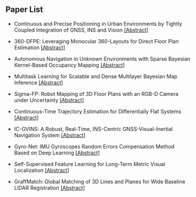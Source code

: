 ## Paper List

- Continuous and Precise Positioning in Urban Environments by Tightly Coupled Integration of GNSS, INS and Vision
[[Abstract]](https://events.infovaya.com/presentation?id=93581)

- 360-DFPE: Leveraging Monocular 360-Layouts for Direct Floor Plan Estimation
[[Abstract]](https://events.infovaya.com/presentation?id=93584)

- Autonomous Navigation in Unknown Environments with Sparse Bayesian Kernel-Based Occupancy Mapping
[[Abstract]](https://events.infovaya.com/presentation?id=93587)

- Multitask Learning for Scalable and Dense Multilayer Bayesian Map Inference
[[Abstract]](https://events.infovaya.com/presentation?id=93590)

- Sigma-FP: Robot Mapping of 3D Floor Plans with an RGB-D Camera under Uncertainty
[[Abstract]](https://events.infovaya.com/presentation?id=93593)

- Continuous-Time Trajectory Estimation for Differentially Flat Systems
[[Abstract]](https://events.infovaya.com/presentation?id=93596)

- IC-GVINS: A Robust, Real-Time, INS-Centric GNSS-Visual-Inertial Navigation System
[[Abstract]](https://events.infovaya.com/presentation?id=93599)

- Gyro-Net: IMU Gyroscopes Random Errors Compensation Method Based on Deep Learning
[[Abstract]](https://events.infovaya.com/presentation?id=93602)

- Self-Supervised Feature Learning for Long-Term Metric Visual Localization
[[Abstract]](https://events.infovaya.com/presentation?id=93605)

- GraffMatch: Global Matching of 3D Lines and Planes for Wide Baseline LiDAR Registration
[[Abstract]](https://events.infovaya.com/presentation?id=93608)

